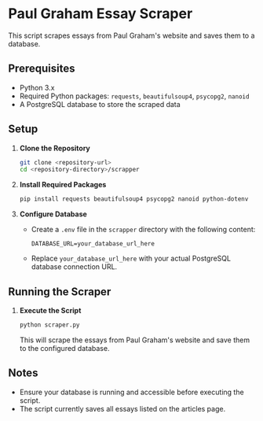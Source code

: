 # Paul Graham Essay Scraper

This script scrapes essays from Paul Graham's website and saves them to a database.

## Prerequisites

- Python 3.x
- Required Python packages: `requests`, `beautifulsoup4`, `psycopg2`, `nanoid`
- A PostgreSQL database to store the scraped data

## Setup

1. **Clone the Repository**
   ```bash
   git clone <repository-url>
   cd <repository-directory>/scrapper
   ```

2. **Install Required Packages**
   ```bash
   pip install requests beautifulsoup4 psycopg2 nanoid python-dotenv
   ```

3. **Configure Database**
   - Create a `.env` file in the `scrapper` directory with the following content:
     ```
     DATABASE_URL=your_database_url_here
     ```
   - Replace `your_database_url_here` with your actual PostgreSQL database connection URL.

## Running the Scraper

1. **Execute the Script**
   ```bash
   python scraper.py
   ```

   This will scrape the essays from Paul Graham's website and save them to the configured database.

## Notes

- Ensure your database is running and accessible before executing the script.
- The script currently saves all essays listed on the articles page. 